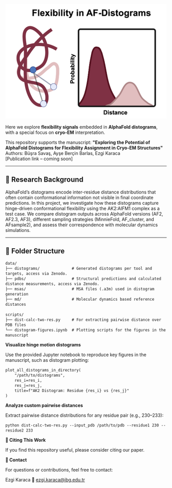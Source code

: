 <img src="logo.png" alt="AF-distogram Logo" width="600"/>


Here we explore **flexibility signals** embedded in **AlphaFold distograms**, with a special focus on **cryo-EM** interpretation.  

This repository supports the manuscript:
**"Exploring the Potential of AlphaFold Distograms for Flexibility Assignment in Cryo-EM Structures"**  
Authors: Büşra Savaş, Ayşe Berçin Barlas, Ezgi Karaca  
[Publication link – coming soon]

---

## 🔬 Research Background

AlphaFold’s distograms encode inter-residue distance distributions that often contain conformational information not visible in final coordinate predictions. In this project, we investigate how these distograms capture hinge-driven conformational flexibility using the AK2:AIFM1 complex as a test case. We compare distogram outputs across AlphaFold versions (AF2, AF2.3, AF3), different sampling strategies (MinnieFold, AF_cluster, and AFsample2), and assess their correspondence with molecular dynamics simulations.

---

## 📂 Folder Structure
```
data/
├── distograms/              # Generated distograms per tool and targets, access via Zenodo.
├── pdbs/                    # Structural predictions and calculated distance measurements, access via Zenodo.
├── msas/                    # MSA files (.a3m) used in distogram generation
├── md/                      # Molecular dynamics based reference distances

scripts/
├── dist-calc-two-res.py     # For extracting pairwise distance over PDB files
└── distogram-figures.ipynb  # Plotting scripts for the figures in the manuscript
```
**Visualize hinge motion distograms**

Use the provided Jupyter notebook to reproduce key figures in the manuscript, such as distogram plotting:
```
plot_all_distograms_in_directory(
    "/path/to/distograms",
    res_i=res_i,
    res_j=res_j,
    title=f"AK2 Distogram: Residue {res_i} vs {res_j}"
)
```
**Analyze custom pairwise distances**

Extract pairwise distance distributions for any residue pair (e.g., 230–233):
```
python dist-calc-two-res.py --input_pdb /path/to/pdb --residue1 230 --residue2 233
```

**🧠 Citing This Work**

If you find this repository useful, please consider citing our paper.

**📧 Contact**

For questions or contributions, feel free to contact:

Ezgi Karaca
📩 ezgi.karaca@ibg.edu.tr

